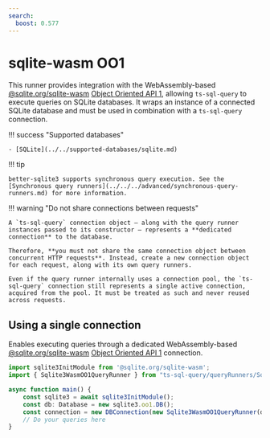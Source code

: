 ```yaml
---
search:
  boost: 0.577
---
```

# sqlite-wasm OO1

This runner provides integration with the WebAssembly-based [@sqlite.org/sqlite-wasm](https://www.npmjs.com/package/@sqlite.org/sqlite-wasm) [Object Oriented API 1](https://sqlite.org/wasm/doc/trunk/api-oo1.md), allowing `ts-sql-query` to execute queries on SQLite databases. It wraps an instance of a connected SQLite database and must be used in combination with a `ts-sql-query` connection.

!!! success "Supported databases"

    - [SQLite](../../supported-databases/sqlite.md)

!!! tip

    better-sqlite3 supports synchronous query execution. See the [Synchronous query runners](../../../advanced/synchronous-query-runners.md) for more information.

!!! warning "Do not share connections between requests"

    A `ts-sql-query` connection object — along with the query runner instances passed to its constructor — represents a **dedicated connection** to the database.

    Therefore, **you must not share the same connection object between concurrent HTTP requests**. Instead, create a new connection object for each request, along with its own query runners.

    Even if the query runner internally uses a connection pool, the `ts-sql-query` connection still represents a single active connection, acquired from the pool. It must be treated as such and never reused across requests.

## Using a single connection

Enables executing queries through a dedicated WebAssembly-based [@sqlite.org/sqlite-wasm](https://www.npmjs.com/package/@sqlite.org/sqlite-wasm) [Object Oriented API 1](https://sqlite.org/wasm/doc/trunk/api-oo1.md) connection.

```ts
import sqlite3InitModule from '@sqlite.org/sqlite-wasm';
import { Sqlite3WasmOO1QueryRunner } from "ts-sql-query/queryRunners/Sqlite3WasmOO1QueryRunner";

async function main() {
    const sqlite3 = await sqlite3InitModule();
    const db: Database = new sqlite3.oo1.DB();
    const connection = new DBConnection(new Sqlite3WasmOO1QueryRunner(db));
    // Do your queries here
}
```
